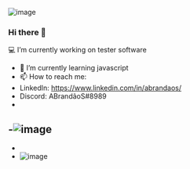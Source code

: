 ![image](https://user-images.githubusercontent.com/84191715/138377839-f49cdb51-0374-4902-a07c-b1562dd0a4e5.png)


### Hi there 👋

 💻 I’m currently working on tester software
- 🚀 I’m currently learning javascript
- 📫 How to reach me: 
- LinkedIn: https://www.linkedin.com/in/abrandaos/
- Discord: ABrandãoS#8989
-
-![image](https://user-images.githubusercontent.com/84191715/138378263-b532b9ca-3d5c-45aa-a4c9-fad10e16b99a.png)
-
- 
- ![image](https://user-images.githubusercontent.com/84191715/138377431-a464961f-33a1-4148-a73e-43aa648d1083.png)
